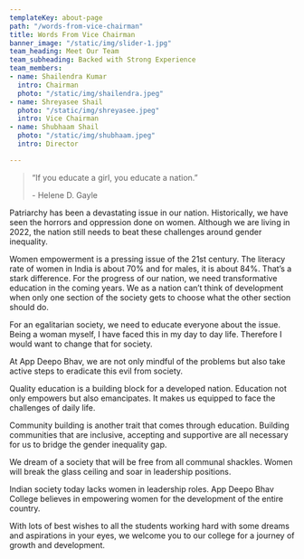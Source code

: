 ```yaml
---
templateKey: about-page
path: "/words-from-vice-chairman"
title: Words From Vice Chairman
banner_image: "/static/img/slider-1.jpg"
team_heading: Meet Our Team
team_subheading: Backed with Strong Experience
team_members:
- name: Shailendra Kumar
  intro: Chairman
  photo: "/static/img/shailendra.jpeg"
- name: Shreyasee Shail
  photo: "/static/img/shreyasee.jpeg"
  intro: Vice Chairman
- name: Shubhaam Shail
  photo: "/static/img/shubhaam.jpeg"
  intro: Director

---
```

> “If you educate a girl, you educate a nation.”
>
> \- Helene D. Gayle

Patriarchy has been a devastating issue in our nation. Historically, we have seen the horrors and oppression done on women. Although we are living in 2022, the nation still needs to beat these challenges around gender inequality. 

Women empowerment is a pressing issue of the 21st century. The literacy rate of women in India is about 70% and for males, it is about 84%. That’s a stark difference. For the progress of our nation, we need transformative education in the coming years. We as a nation can’t think of development when only one section of the society gets to choose what the other section should do. 

For an egalitarian society, we need to educate everyone about the issue. Being a woman myself, I have faced this in my day to day life. Therefore I would want to change that for society. 

At App Deepo Bhav, we are not only mindful of the problems but also take active steps to eradicate this evil from society. 

Quality education is a building block for a developed nation. Education not only empowers but also emancipates. It makes us equipped to face the challenges of daily life. 

Community building is another trait that comes through education. Building communities that are inclusive, accepting and supportive are all necessary for us to bridge the gender inequality gap. 

We dream of a society that will be free from all communal shackles. Women will break the glass ceiling and soar in leadership positions. 

Indian society today lacks women in leadership roles. App Deepo Bhav College believes in empowering women for the development of the entire country. 

With lots of best wishes to all the students working hard with some dreams and aspirations in your eyes, we welcome you to our college for a journey of growth and development.